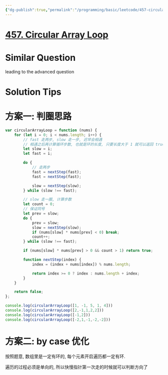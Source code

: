 ```yaml
---
{"dg-publish":true,"permalink":"/programming/basic/leetcode/457-circular-array-loop/","tags":["leetcode/pointer/fast-slow","leetcode/graph/circle"]}
---
```



# [457. Circular Array Loop](https://leetcode.cn/problems/circular-array-loop/)

# Similar Question

leading to the advanced question

# Solution Tips

# 方案一: 判圈思路

```js
var circularArrayLoop = function (nums) {
    for (let i = 0; i < nums.length; i++) {
        // fast 走两步, slow 走一步, 迟早会相遇
        // 相遇之后再计算循环步数, 也就是环的长度, 只要长度大于 1 就可以返回 true
        let slow = i;
        let fast = i;

        do {
            // 走两步
            fast = nextStep(fast);
            fast = nextStep(fast);

            slow = nextStep(slow);
        } while (slow !== fast);

        // slow 走一圈, 计算步数
        let count = 0;
        // 保证同号
        let prev = slow;
        do {
            prev = slow;
            slow = nextStep(slow);
            if (nums[slow] * nums[prev] < 0) break;
            count++;
        } while (slow !== fast);

        if (nums[slow] * nums[prev] > 0 && count > 1) return true;

        function nextStep(index) {
            index = (index + nums[index]) % nums.length;

            return index >= 0 ? index : nums.length + index;
        }
    }

    return false;
};

console.log(circularArrayLoop([1, -1, 5, 1, 4]))
console.log(circularArrayLoop([2,-1,1,2,2]))
console.log(circularArrayLoop([-1,2]))
console.log(circularArrayLoop([-2,1,-1,-2,-2]))
```

# 方案二: by case 优化

按照题意, 数组里是一定有环的, 每个元素开启遍历都一定有环.

遍历的过程必须是单向的, 所以快慢指针第一次走的时候就可以判断方向了